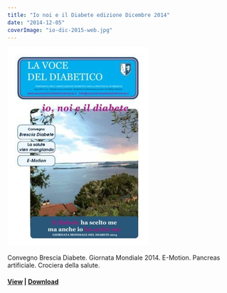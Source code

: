 ```yaml
---
title: "Io noi e il Diabete edizione Dicembre 2014"
date: "2014-12-05"
coverImage: "io-dic-2015-web.jpg"
---
```


![](images/io-dic-2015-web.jpg)

Convegno Brescia Diabete. Giornata Mondiale 2014. E-Motion. Pancreas artificiale. Crociera della salute.

<!-- \[vc\_row equal\_height="yes" content\_placement="middle" css=".vc\_custom\_1560783934700{margin-right: 0px !important;margin-left: 0px !important;background-color: #f4f4f4 !important;}"\]\[vc\_column width="1/2" css=".vc\_custom\_1560781514067{padding-top: 30px !important;padding-right: 30px !important;padding-bottom: 30px !important;padding-left: 30px !important;}" offset="vc\_col-lg-4 vc\_col-md-5 vc\_col-xs-12"\]\[ultimate\_heading main\_heading="Io noi e il Diabete edizione Dicembre 2014" heading\_tag="h3" alignment="left" sub\_heading\_font\_size="desktop:20px;" sub\_heading\_line\_height="desktop:30px;" el\_class="accent-subtitle-color" main\_heading\_font\_size="desktop:30px;" main\_heading\_line\_height="desktop:40px;" sub\_heading\_margin="margin-bottom:20px;" main\_heading\_style="font-weight:bold;" main\_heading\_margin="margin-bottom:5px;"\]La voce del dibetico\[/ultimate\_heading\]\[vc\_column\_text css=".vc\_custom\_1572945312012{padding-bottom: 20px !important;}"\]

CARI LETTORI, l'Associazione Diabetici della Provincia di Brescia è un'associazione sempre attiva: si evolve, coinvolge nuove realtà offrendo progetti significativi, pur restando fedele alla sua natura. L'immagine in copertina ritrae il nostro lago, un luogo bellissimo ma spesso sottovalutato a causa della sua familiarità. A volte non ci rendiamo conto della bellezza dei luoghi a noi più familiari, o dell'importanza degli affetti più cari per una vita salutare nel corpo e nella mente. Quest'inverno facciamo uno sforzo: scegliamo di prenderci cura, di noi stessi, della nostra salute e di coloro che ci sono cari. I benefici saranno immediati.

\[/vc\_column\_text\]\[vc\_row\_inner\]\[vc\_column\_inner\]\[vc\_column\_text\]

#### [View](http://198.211.122.197/diabetwp/wordpress/wp-content/uploads/2019/11/dic-2014-io-noi-e-il-diabete-1.pdf) | [Download](http://198.211.122.197/diabetwp/wordpress/wp-content/uploads/2019/11/dic-2014-io-noi-e-il-diabete-1.pdf)

\[/vc\_column\_text\]\[/vc\_column\_inner\]\[/vc\_row\_inner\]\[/vc\_column\]\[vc\_column width="1/2"\]\[dt\_fancy\_image image\_id="2198" width="300" height="500"\]\[/vc\_column\]\[/vc\_row\] -->

#### [View](http://198.211.122.197/diabetwp/wordpress/wp-content/uploads/2019/11/dic-2014-io-noi-e-il-diabete-1.pdf) | [Download](http://198.211.122.197/diabetwp/wordpress/wp-content/uploads/2019/11/dic-2014-io-noi-e-il-diabete-1.pdf)
